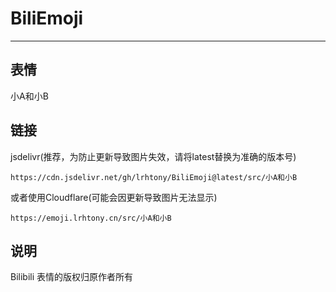 # BiliEmoji
---
## 表情
小A和小B
## 链接
jsdelivr(推荐，为防止更新导致图片失效，请将latest替换为准确的版本号)
```
https://cdn.jsdelivr.net/gh/lrhtony/BiliEmoji@latest/src/小A和小B
```
或者使用Cloudflare(可能会因更新导致图片无法显示)
```
https://emoji.lrhtony.cn/src/小A和小B
```
## 说明
Bilibili 表情的版权归原作者所有
